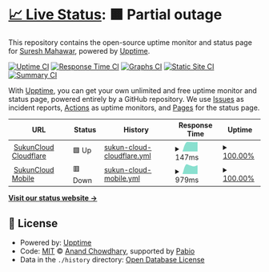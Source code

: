 # [📈 Live Status](https://status.sukuncloud.com): <!--live status--> **🟧 Partial outage**

This repository contains the open-source uptime monitor and status page for [Suresh Mahawar](https://www.sukuncloud.com), powered by [Upptime](https://github.com/upptime/upptime).

[![Uptime CI](https://github.com/suresh-mahawar/uptime/workflows/Uptime%20CI/badge.svg)](https://github.com/suresh-mahawar/uptime/actions?query=workflow%3A%22Uptime+CI%22)
[![Response Time CI](https://github.com/suresh-mahawar/uptime/workflows/Response%20Time%20CI/badge.svg)](https://github.com/suresh-mahawar/uptime/actions?query=workflow%3A%22Response+Time+CI%22)
[![Graphs CI](https://github.com/suresh-mahawar/uptime/workflows/Graphs%20CI/badge.svg)](https://github.com/suresh-mahawar/uptime/actions?query=workflow%3A%22Graphs+CI%22)
[![Static Site CI](https://github.com/suresh-mahawar/uptime/workflows/Static%20Site%20CI/badge.svg)](https://github.com/suresh-mahawar/uptime/actions?query=workflow%3A%22Static+Site+CI%22)
[![Summary CI](https://github.com/suresh-mahawar/uptime/workflows/Summary%20CI/badge.svg)](https://github.com/suresh-mahawar/uptime/actions?query=workflow%3A%22Summary+CI%22)

With [Upptime](https://upptime.js.org), you can get your own unlimited and free uptime monitor and status page, powered entirely by a GitHub repository. We use [Issues](https://github.com/suresh-mahawar/uptime/issues) as incident reports, [Actions](https://github.com/suresh-mahawar/uptime/actions) as uptime monitors, and [Pages](https://status.sukuncloud.com) for the status page.

<!--start: status pages-->
<!-- This summary is generated by Upptime (https://github.com/upptime/upptime) -->
<!-- Do not edit this manually, your changes will be overwritten -->
<!-- prettier-ignore -->
| URL | Status | History | Response Time | Uptime |
| --- | ------ | ------- | ------------- | ------ |
| <img alt="" src="https://icons.duckduckgo.com/ip3/sukuncloud.com.ico" height="13"> [SukunCloud Cloudflare](https://sukuncloud.com) | 🟩 Up | [sukun-cloud-cloudflare.yml](https://github.com/suresh-mahawar/uptime/commits/HEAD/history/sukun-cloud-cloudflare.yml) | <details><summary><img alt="Response time graph" src="./graphs/sukun-cloud-cloudflare/response-time-week.png" height="20"> 147ms</summary><br><a href="https://status.sukuncloud.com/history/sukun-cloud-cloudflare"><img alt="Response time 147" src="https://img.shields.io/endpoint?url=https%3A%2F%2Fraw.githubusercontent.com%2Fsuresh-mahawar%2Fuptime%2FHEAD%2Fapi%2Fsukun-cloud-cloudflare%2Fresponse-time.json"></a><br><a href="https://status.sukuncloud.com/history/sukun-cloud-cloudflare"><img alt="24-hour response time 149" src="https://img.shields.io/endpoint?url=https%3A%2F%2Fraw.githubusercontent.com%2Fsuresh-mahawar%2Fuptime%2FHEAD%2Fapi%2Fsukun-cloud-cloudflare%2Fresponse-time-day.json"></a><br><a href="https://status.sukuncloud.com/history/sukun-cloud-cloudflare"><img alt="7-day response time 147" src="https://img.shields.io/endpoint?url=https%3A%2F%2Fraw.githubusercontent.com%2Fsuresh-mahawar%2Fuptime%2FHEAD%2Fapi%2Fsukun-cloud-cloudflare%2Fresponse-time-week.json"></a><br><a href="https://status.sukuncloud.com/history/sukun-cloud-cloudflare"><img alt="30-day response time 147" src="https://img.shields.io/endpoint?url=https%3A%2F%2Fraw.githubusercontent.com%2Fsuresh-mahawar%2Fuptime%2FHEAD%2Fapi%2Fsukun-cloud-cloudflare%2Fresponse-time-month.json"></a><br><a href="https://status.sukuncloud.com/history/sukun-cloud-cloudflare"><img alt="1-year response time 147" src="https://img.shields.io/endpoint?url=https%3A%2F%2Fraw.githubusercontent.com%2Fsuresh-mahawar%2Fuptime%2FHEAD%2Fapi%2Fsukun-cloud-cloudflare%2Fresponse-time-year.json"></a></details> | <details><summary><a href="https://status.sukuncloud.com/history/sukun-cloud-cloudflare">100.00%</a></summary><a href="https://status.sukuncloud.com/history/sukun-cloud-cloudflare"><img alt="All-time uptime 100.00%" src="https://img.shields.io/endpoint?url=https%3A%2F%2Fraw.githubusercontent.com%2Fsuresh-mahawar%2Fuptime%2FHEAD%2Fapi%2Fsukun-cloud-cloudflare%2Fuptime.json"></a><br><a href="https://status.sukuncloud.com/history/sukun-cloud-cloudflare"><img alt="24-hour uptime 100.00%" src="https://img.shields.io/endpoint?url=https%3A%2F%2Fraw.githubusercontent.com%2Fsuresh-mahawar%2Fuptime%2FHEAD%2Fapi%2Fsukun-cloud-cloudflare%2Fuptime-day.json"></a><br><a href="https://status.sukuncloud.com/history/sukun-cloud-cloudflare"><img alt="7-day uptime 100.00%" src="https://img.shields.io/endpoint?url=https%3A%2F%2Fraw.githubusercontent.com%2Fsuresh-mahawar%2Fuptime%2FHEAD%2Fapi%2Fsukun-cloud-cloudflare%2Fuptime-week.json"></a><br><a href="https://status.sukuncloud.com/history/sukun-cloud-cloudflare"><img alt="30-day uptime 100.00%" src="https://img.shields.io/endpoint?url=https%3A%2F%2Fraw.githubusercontent.com%2Fsuresh-mahawar%2Fuptime%2FHEAD%2Fapi%2Fsukun-cloud-cloudflare%2Fuptime-month.json"></a><br><a href="https://status.sukuncloud.com/history/sukun-cloud-cloudflare"><img alt="1-year uptime 100.00%" src="https://img.shields.io/endpoint?url=https%3A%2F%2Fraw.githubusercontent.com%2Fsuresh-mahawar%2Fuptime%2FHEAD%2Fapi%2Fsukun-cloud-cloudflare%2Fuptime-year.json"></a></details>
| <img alt="" src="https://icons.duckduckgo.com/ip3/test.sukuncloud.com.ico" height="13"> [SukunCloud Mobile](https://test.sukuncloud.com) | 🟥 Down | [sukun-cloud-mobile.yml](https://github.com/suresh-mahawar/uptime/commits/HEAD/history/sukun-cloud-mobile.yml) | <details><summary><img alt="Response time graph" src="./graphs/sukun-cloud-mobile/response-time-week.png" height="20"> 979ms</summary><br><a href="https://status.sukuncloud.com/history/sukun-cloud-mobile"><img alt="Response time 979" src="https://img.shields.io/endpoint?url=https%3A%2F%2Fraw.githubusercontent.com%2Fsuresh-mahawar%2Fuptime%2FHEAD%2Fapi%2Fsukun-cloud-mobile%2Fresponse-time.json"></a><br><a href="https://status.sukuncloud.com/history/sukun-cloud-mobile"><img alt="24-hour response time 658" src="https://img.shields.io/endpoint?url=https%3A%2F%2Fraw.githubusercontent.com%2Fsuresh-mahawar%2Fuptime%2FHEAD%2Fapi%2Fsukun-cloud-mobile%2Fresponse-time-day.json"></a><br><a href="https://status.sukuncloud.com/history/sukun-cloud-mobile"><img alt="7-day response time 979" src="https://img.shields.io/endpoint?url=https%3A%2F%2Fraw.githubusercontent.com%2Fsuresh-mahawar%2Fuptime%2FHEAD%2Fapi%2Fsukun-cloud-mobile%2Fresponse-time-week.json"></a><br><a href="https://status.sukuncloud.com/history/sukun-cloud-mobile"><img alt="30-day response time 979" src="https://img.shields.io/endpoint?url=https%3A%2F%2Fraw.githubusercontent.com%2Fsuresh-mahawar%2Fuptime%2FHEAD%2Fapi%2Fsukun-cloud-mobile%2Fresponse-time-month.json"></a><br><a href="https://status.sukuncloud.com/history/sukun-cloud-mobile"><img alt="1-year response time 979" src="https://img.shields.io/endpoint?url=https%3A%2F%2Fraw.githubusercontent.com%2Fsuresh-mahawar%2Fuptime%2FHEAD%2Fapi%2Fsukun-cloud-mobile%2Fresponse-time-year.json"></a></details> | <details><summary><a href="https://status.sukuncloud.com/history/sukun-cloud-mobile">100.00%</a></summary><a href="https://status.sukuncloud.com/history/sukun-cloud-mobile"><img alt="All-time uptime 100.00%" src="https://img.shields.io/endpoint?url=https%3A%2F%2Fraw.githubusercontent.com%2Fsuresh-mahawar%2Fuptime%2FHEAD%2Fapi%2Fsukun-cloud-mobile%2Fuptime.json"></a><br><a href="https://status.sukuncloud.com/history/sukun-cloud-mobile"><img alt="24-hour uptime 100.00%" src="https://img.shields.io/endpoint?url=https%3A%2F%2Fraw.githubusercontent.com%2Fsuresh-mahawar%2Fuptime%2FHEAD%2Fapi%2Fsukun-cloud-mobile%2Fuptime-day.json"></a><br><a href="https://status.sukuncloud.com/history/sukun-cloud-mobile"><img alt="7-day uptime 100.00%" src="https://img.shields.io/endpoint?url=https%3A%2F%2Fraw.githubusercontent.com%2Fsuresh-mahawar%2Fuptime%2FHEAD%2Fapi%2Fsukun-cloud-mobile%2Fuptime-week.json"></a><br><a href="https://status.sukuncloud.com/history/sukun-cloud-mobile"><img alt="30-day uptime 100.00%" src="https://img.shields.io/endpoint?url=https%3A%2F%2Fraw.githubusercontent.com%2Fsuresh-mahawar%2Fuptime%2FHEAD%2Fapi%2Fsukun-cloud-mobile%2Fuptime-month.json"></a><br><a href="https://status.sukuncloud.com/history/sukun-cloud-mobile"><img alt="1-year uptime 100.00%" src="https://img.shields.io/endpoint?url=https%3A%2F%2Fraw.githubusercontent.com%2Fsuresh-mahawar%2Fuptime%2FHEAD%2Fapi%2Fsukun-cloud-mobile%2Fuptime-year.json"></a></details>

<!--end: status pages-->

[**Visit our status website →**](https://status.sukuncloud.com)

## 📄 License

- Powered by: [Upptime](https://github.com/upptime/upptime)
- Code: [MIT](./LICENSE) © [Anand Chowdhary](https://anandchowdhary.com), supported by [Pabio](https://pabio.com)
- Data in the `./history` directory: [Open Database License](https://opendatacommons.org/licenses/odbl/1-0/)
